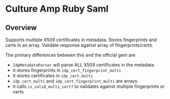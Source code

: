 # Culture Amp Ruby Saml

## Overview

Supports multiple X509 certificates in metadata.
Stores fingerprints and certs in an array.
Validate response against array of fingerprints/certs.

The primary differences between this and the official gem are

- `IdpMetadataParser` will parse ALL X509 certificates in the metadata
- it stores fingerprints in `idp_cert_fingerprint_multi`
- it stores certificates in `idp_cert_multi`
- `idp_cert_multi` and `idp_cert_fingerprint_multi` are arrays
- it calls `is_valid_multi_cert?` to validates against multiple fingerprints or certs
